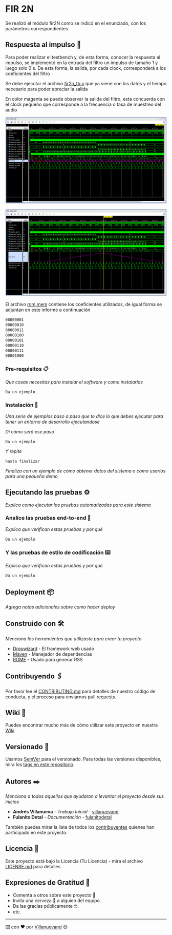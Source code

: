 # FIR 2N

Se realizó el módulo fir2N como se indicó en el enunciado, con los parámetros correspondientes

## Respuesta al impulso 🚀

Para poder realizar el testbench y, de esta forma, conocer la respuesta al impulso, se implementó en la entrada del filtro un impulso de tamaño 1 y luego solo 0's. De esta forma, la salida, por cada clock, corresponderá a los coeficientes del filtro

Se debe ejecutar el archivo [fir2n_tb.v](https://github.com/eaanais/IEE2753-2019-eaanais/blob/master/proyecto/testbench/fir2n_tb.v) que ya viene con los datos y el tiempo necesario para poder apreciar la salida

En color magenta se puede observar la salida del filtro, esta concuerda con el clock pequeño que corresponde a la frecuencia o tasa de muestreo del audio

![testbenc_registro](https://raw.githubusercontent.com/eaanais/IEE2753-2019-eaanais/master/proyecto/testbench/respuesta_al_impulso.png)

![testbench_grafico](https://raw.githubusercontent.com/eaanais/IEE2753-2019-eaanais/master/proyecto/testbench/respuesta_al_impulso_grafico.png)

El archivo [rom.mem](https://github.com/eaanais/IEE2753-2019-eaanais/blob/master/proyecto/rtl/rom.mem) contiene los coeficientes utilizados, de igual forma se adjuntan en este informe a continuación

```
00000001
00000010
00000011
00000100
00000101
00000110
00000111
00001000
```

### Pre-requisitos 📋

_Que cosas necesitas para instalar el software y como instalarlas_

```
Da un ejemplo
```

### Instalación 🔧

_Una serie de ejemplos paso a paso que te dice lo que debes ejecutar para tener un entorno de desarrollo ejecutandose_

_Dí cómo será ese paso_

```
Da un ejemplo
```

_Y repite_

```
hasta finalizar
```

_Finaliza con un ejemplo de cómo obtener datos del sistema o como usarlos para una pequeña demo_

## Ejecutando las pruebas ⚙️

_Explica como ejecutar las pruebas automatizadas para este sistema_

### Analice las pruebas end-to-end 🔩

_Explica que verifican estas pruebas y por qué_

```
Da un ejemplo
```

### Y las pruebas de estilo de codificación ⌨️

_Explica que verifican estas pruebas y por qué_

```
Da un ejemplo
```

## Deployment 📦

_Agrega notas adicionales sobre como hacer deploy_

## Construido con 🛠️

_Menciona las herramientas que utilizaste para crear tu proyecto_

* [Dropwizard](http://www.dropwizard.io/1.0.2/docs/) - El framework web usado
* [Maven](https://maven.apache.org/) - Manejador de dependencias
* [ROME](https://rometools.github.io/rome/) - Usado para generar RSS

## Contribuyendo 🖇️

Por favor lee el [CONTRIBUTING.md](https://gist.github.com/villanuevand/xxxxxx) para detalles de nuestro código de conducta, y el proceso para enviarnos pull requests.

## Wiki 📖

Puedes encontrar mucho más de cómo utilizar este proyecto en nuestra [Wiki](https://github.com/tu/proyecto/wiki)

## Versionado 📌

Usamos [SemVer](http://semver.org/) para el versionado. Para todas las versiones disponibles, mira los [tags en este repositorio](https://github.com/tu/proyecto/tags).

## Autores ✒️

_Menciona a todos aquellos que ayudaron a levantar el proyecto desde sus inicios_

* **Andrés Villanueva** - *Trabajo Inicial* - [villanuevand](https://github.com/villanuevand)
* **Fulanito Detal** - *Documentación* - [fulanitodetal](#fulanito-de-tal)

También puedes mirar la lista de todos los [contribuyentes](https://github.com/your/project/contributors) quíenes han participado en este proyecto. 

## Licencia 📄

Este proyecto está bajo la Licencia (Tu Licencia) - mira el archivo [LICENSE.md](LICENSE.md) para detalles

## Expresiones de Gratitud 🎁

* Comenta a otros sobre este proyecto 📢
* Invita una cerveza 🍺 a alguien del equipo. 
* Da las gracias públicamente 🤓.
* etc.



---
⌨️ con ❤️ por [Villanuevand](https://github.com/Villanuevand) 😊
